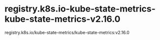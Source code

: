 # registry.k8s.io-kube-state-metrics-kube-state-metrics-v2.16.0
registry.k8s.io/kube-state-metrics/kube-state-metrics:v2.16.0
